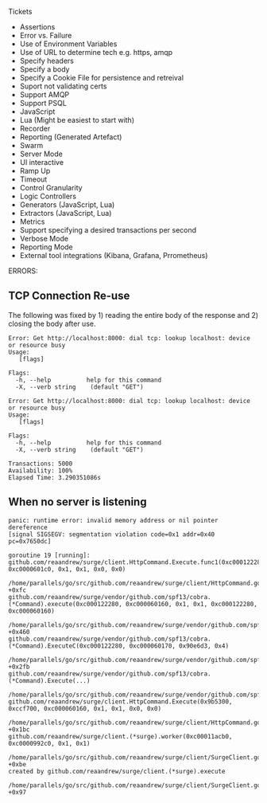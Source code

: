 Tickets

- Assertions
- Error vs. Failure
- Use of Environment Variables
- Use of URL to determine tech e.g. https, amqp
- Specify headers
- Specify a body
- Specify a Cookie File for persistence and retreival
- Suport not validating certs
- Support AMQP
- Support PSQL
- JavaScript
- Lua (Might be easiest to start with)
- Recorder
- Reporting (Generated Artefact)
- Swarm
- Server Mode
- UI interactive
- Ramp Up
- Timeout
- Control Granularity
- Logic Controllers
- Generators (JavaScript, Lua)
- Extractors (JavaScript, Lua)
- Metrics
- Support specifying a desired transactions per second
- Verbose Mode
- Reporting Mode
- External tool integrations (Kibana, Grafana, Prrometheus)

ERRORS:

## TCP Connection Re-use

The following was fixed by 1) reading the entire body of the response and 2) closing the body after use.
```shell
Error: Get http://localhost:8000: dial tcp: lookup localhost: device or resource busy                                                                                             
Usage:                                                                                                                                                                            
   [flags]

Flags:
  -h, --help          help for this command
  -X, --verb string    (default "GET")

Error: Get http://localhost:8000: dial tcp: lookup localhost: device or resource busy                                                                                             
Usage:                                                                                                                                                                            
   [flags]

Flags:
  -h, --help          help for this command
  -X, --verb string    (default "GET")

Transactions: 5000
Availability: 100%
Elapsed Time: 3.290351086s
```

## When no server is listening

```
panic: runtime error: invalid memory address or nil pointer dereference
[signal SIGSEGV: segmentation violation code=0x1 addr=0x40 pc=0x7650dc]

goroutine 19 [running]:
github.com/reaandrew/surge/client.HttpCommand.Execute.func1(0xc000122280, 0xc0000601c0, 0x1, 0x1, 0x0, 0x0)
        /home/parallels/go/src/github.com/reaandrew/surge/client/HttpCommand.go:29 +0xfc
github.com/reaandrew/surge/vendor/github.com/spf13/cobra.(*Command).execute(0xc000122280, 0xc000060160, 0x1, 0x1, 0xc000122280, 0xc000060160)
        /home/parallels/go/src/github.com/reaandrew/surge/vendor/github.com/spf13/cobra/command.go:826 +0x460
github.com/reaandrew/surge/vendor/github.com/spf13/cobra.(*Command).ExecuteC(0xc000122280, 0xc000060170, 0x90e6d3, 0x4)
        /home/parallels/go/src/github.com/reaandrew/surge/vendor/github.com/spf13/cobra/command.go:914 +0x2fb
github.com/reaandrew/surge/vendor/github.com/spf13/cobra.(*Command).Execute(...)
        /home/parallels/go/src/github.com/reaandrew/surge/vendor/github.com/spf13/cobra/command.go:864
github.com/reaandrew/surge/client.HttpCommand.Execute(0x9b5300, 0xccf700, 0xc000060160, 0x1, 0x1, 0x0, 0x0)
        /home/parallels/go/src/github.com/reaandrew/surge/client/HttpCommand.go:42 +0x1bc
github.com/reaandrew/surge/client.(*surge).worker(0xc00011acb0, 0xc0000992c0, 0x1, 0x1)
        /home/parallels/go/src/github.com/reaandrew/surge/client/SurgeClient.go:36 +0xbe
created by github.com/reaandrew/surge/client.(*surge).execute
        /home/parallels/go/src/github.com/reaandrew/surge/client/SurgeClient.go:54 +0x97
```
